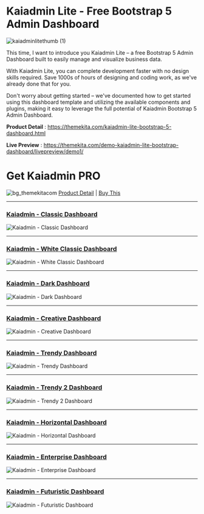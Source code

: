 # Kaiadmin Lite - Free Bootstrap 5 Admin Dashboard
![kaiadminlitethumb (1)](https://github.com/Hizrian/kaiadmin-lite//static/admin_assets_gui/10692084/4793c6b9-7991-4502-8633-14d9ed0ea486)

This time, I want to introduce you Kaiadmin Lite – a free Bootstrap 5 Admin Dashboard built to easily manage and visualize business data.

With Kaiadmin Lite, you can complete development faster with no design skills required. Save 1000s of hours of designing and coding work, as we've already done that for you.

Don't worry about getting started – we've documented how to get started using this dashboard template and utilizing the available components and plugins, making it easy to leverage the full potential of Kaiadmin Bootstrap 5 Admin Dashboard.

**Product Detail** : https://themekita.com/kaiadmin-lite-bootstrap-5-dashboard.html

**Live Preview** : https://themekita.com/demo-kaiadmin-lite-bootstrap-dashboard/livepreview/demo1/

# Get Kaiadmin PRO

![bg_themekitacom](https://github.com/Hizrian/kaiadmin-lite//static/admin_assets_gui/10692084/195bfcb3-f587-4920-bfba-a583244116ad)
[Product Detail](https://themekita.com/demo-kaiadmin-pro-bootstrap-dashboard/) |  [Buy This](https://themekita.lemonsqueezy.com/buy/526b603e-8eb3-4dcb-a7a3-842375952df5)

***
### [Kaiadmin - Classic Dashboard](https://themekita.com/demo-kaiadmin-pro-bootstrap-dashboard/livepreview/examples/demo1/)
![Kaiadmin - Classic Dashboard](https://github.com/Hizrian/kaiadmin-lite//static/admin_assets_gui/10692084/106e027a-4ffe-4856-b729-0e6939c0473d)

***
### [Kaiadmin - White Classic Dashboard](https://themekita.com/demo-kaiadmin-pro-bootstrap-dashboard/livepreview/examples/demo2/)
![Kaiadmin - White Classic Dashboard](https://github.com/Hizrian/kaiadmin-lite//static/admin_assets_gui/10692084/ab70a0f7-116d-46ad-9037-a4081b0db763)

***
### [Kaiadmin - Dark Dashboard](https://themekita.com/demo-kaiadmin-pro-bootstrap-dashboard/livepreview/examples/demo3/)
![Kaiadmin - Dark Dashboard](https://github.com/Hizrian/kaiadmin-lite//static/admin_assets_gui/10692084/1a645dc4-d150-45d7-9883-1955b0666d18)

***
### [Kaiadmin - Creative Dashboard](https://themekita.com/demo-kaiadmin-pro-bootstrap-dashboard/livepreview/examples/demo4/)
![Kaiadmin - Creative Dashboard](https://github.com/Hizrian/kaiadmin-lite//static/admin_assets_gui/10692084/fccc0204-3cb7-45dd-b0a5-532c57af3c12)

***
### [Kaiadmin - Trendy Dashboard](https://themekita.com/demo-kaiadmin-pro-bootstrap-dashboard/livepreview/examples/demo5/)
![Kaiadmin - Trendy Dashboard](https://github.com/Hizrian/kaiadmin-lite//static/admin_assets_gui/10692084/bd9d4ce8-08a3-48bd-975e-3d77e5c51388)

***
### [Kaiadmin - Trendy 2 Dashboard](https://themekita.com/demo-kaiadmin-pro-bootstrap-dashboard/livepreview/examples/demo6/)
![Kaiadmin - Trendy 2 Dashboard](https://github.com/Hizrian/kaiadmin-lite//static/admin_assets_gui/10692084/3cdd531f-16e0-4c4e-bfbd-89f80d3a25fe)

***
### [Kaiadmin - Horizontal Dashboard](https://themekita.com/demo-kaiadmin-pro-bootstrap-dashboard/livepreview/examples/demo7/)
![Kaiadmin - Horizontal Dashboard](https://github.com/Hizrian/kaiadmin-lite//static/admin_assets_gui/10692084/2cac93cc-2542-43d9-9072-8625bdd2f8ad)

***
### [Kaiadmin - Enterprise Dashboard](https://themekita.com/demo-kaiadmin-pro-bootstrap-dashboard/livepreview/examples/demo8/)
![Kaiadmin - Enterprise Dashboard](https://github.com/Hizrian/kaiadmin-lite//static/admin_assets_gui/10692084/ce2aa3f8-1f62-4ca1-87cd-111b74e50940)

***
### [Kaiadmin - Futuristic Dashboard](https://themekita.com/demo-kaiadmin-pro-bootstrap-dashboard/livepreview/examples/demo9/)
![Kaiadmin - Futuristic Dashboard](https://github.com/Hizrian/kaiadmin-lite//static/admin_assets_gui/10692084/83f79f3d-d248-4d01-ac15-9c98bee3ca9f)








